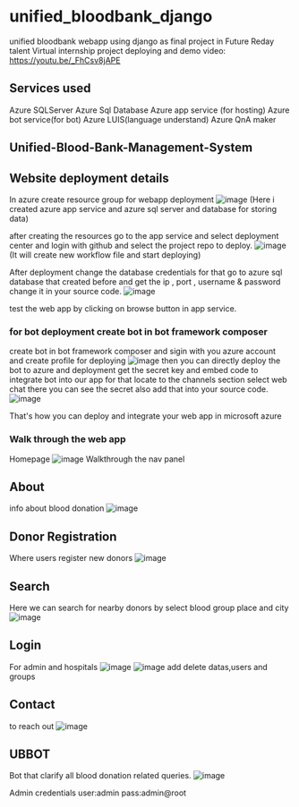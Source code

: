 # unified_bloodbank_django
unified bloodbank webapp using django
as final project in Future Reday talent Virtual internship
project deploying and demo video:
https://youtu.be/_FhCsv8jAPE

## Services used
Azure SQLServer
Azure Sql Database
Azure app service (for hosting)
Azure bot service(for bot)
Azure LUIS(language understand)
Azure QnA maker

## Unified-Blood-Bank-Management-System
## Website deployment details
In azure create resource group for webapp deployment 
![image](https://user-images.githubusercontent.com/39452651/168438978-5a750c7f-082f-4713-a2a0-cd3381ddf9cc.png)
(Here i created azure app service and azure sql server and database for storing data)

after creating the resources go to the app service and select deployment center and login with github and select the project repo to deploy.
![image](https://user-images.githubusercontent.com/39452651/168439122-050a4554-c7bd-4275-b55a-462502969c4d.png)
(It will create new workflow file and start deploying)

After deployment change the database credentials for that go to azure sql database that created before and get the ip , port , username & password change it in your source code.
![image](https://user-images.githubusercontent.com/39452651/168439253-0d737be5-4bbc-4c23-8777-a7c6c4db6c3c.png)

test the web app by clicking on browse button in app service.
### for bot deployment create bot in bot framework composer
create bot in bot framework composer and sigin with you azure account and create profile for deploying
![image](https://user-images.githubusercontent.com/39452651/168439319-ed3a0596-ffe9-4051-9965-6632919310fe.png)
then you can directly deploy the bot to azure and deployment get the secret key and embed code to integrate bot into our app for that locate to the channels section select web chat there you can see the secret also add that into your source code.
![image](https://user-images.githubusercontent.com/39452651/168439464-e9f11f81-11ac-47a6-a29c-a4baf472203b.png)

That's how you can deploy and integrate your web app in microsoft azure

### Walk through the web app
Homepage
![image](https://user-images.githubusercontent.com/39452651/167288621-d187d47a-1d66-485b-ad84-58c31a5b105e.png)
Walkthrough the nav panel
## About
info about blood donation
![image](https://user-images.githubusercontent.com/39452651/167288703-4f93906f-c12f-494e-8703-c824e35a446b.png)

## Donor Registration
Where users register new donors
![image](https://user-images.githubusercontent.com/39452651/167288743-1c7bb552-b4b3-4557-a5ce-862214b23e9f.png)

## Search
Here we can search for nearby donors by select blood group place and city
![image](https://user-images.githubusercontent.com/39452651/167288815-d41426fc-67a5-48d8-8619-b241c0c3e0a4.png)

## Login
For admin and hospitals
![image](https://user-images.githubusercontent.com/39452651/167288839-2b675bbe-0fdc-488f-b157-f9d25fdb4738.png)
![image](https://user-images.githubusercontent.com/39452651/167288873-36c96f02-dec2-437f-8f6b-3d2fd64fc9fd.png)
add delete datas,users and groups

## Contact
to reach out 
![image](https://user-images.githubusercontent.com/39452651/167288909-42f3f466-34ac-4151-9e9e-5762efa5ab6d.png)

## UBBOT
Bot that clarify all blood donation related queries.
![image](https://user-images.githubusercontent.com/39452651/167288953-27ecc350-245d-4a69-98fc-7aa48e67b549.png)

Admin credentials 
user:admin
pass:admin@root


